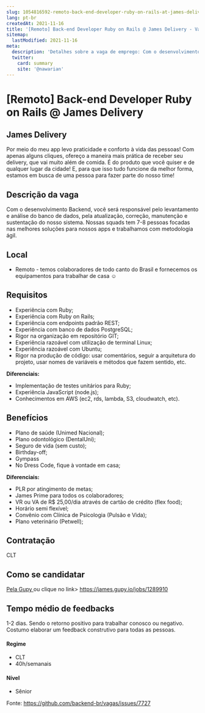 ```yaml
---
slug: 1054816592-remoto-back-end-developer-ruby-on-rails-at-james-delivery
lang: pt-br
createdAt: 2021-11-16
title: '[Remoto] Back-end Developer Ruby on Rails @ James Delivery - Vaga de Emprego'
sitemap:
  lastModified: 2021-11-16
meta:
  description: 'Detalhes sobre a vaga de emprego: Com o desenvolvimento Backend, você será responsável pelo levantamento e análise do banco de dados, pela atualização, correção, manutenção e sustentação do nosso sistema. Nossas squads tem 7-8 pessoas focadas nas melhores soluções para nossos apps e trabalhamos com metodologia ágil.'
  twitter:
    card: summary
    site: '@nawarian'
---
```


# [Remoto] Back-end Developer Ruby on Rails @ James Delivery

## James Delivery

Por meio do meu app levo praticidade e conforto à vida das pessoas! Com apenas alguns cliques, ofereço a maneira mais prática de receber seu delivery, que vai muito além de comida. É do produto que você quiser e de qualquer lugar da cidade! E, para que isso tudo funcione da melhor forma, estamos em busca de uma pessoa para fazer parte do nosso time!

## Descrição da vaga

Com o desenvolvimento Backend, você será responsável pelo levantamento e análise do banco de dados, pela atualização, correção, manutenção e sustentação do nosso sistema.
Nossas squads tem 7-8 pessoas focadas nas melhores soluções para nossos apps e trabalhamos com metodologia ágil.

## Local

- Remoto - temos colaboradores de todo canto do Brasil e fornecemos os equipamentos para trabalhar de casa ☺

## Requisitos

- Experiência com Ruby;
- Experiência com Ruby on Rails;
- Experiência com endpoints padrão REST;
- Experiência com banco de dados PostgreSQL;
- Rigor na organização em repositório GIT;
- Experiência razoável com utilização de terminal Linux;
- Experiência razoável com Ubuntu;
- Rigor na produção de código: usar comentários, seguir a arquitetura do projeto, usar nomes de variáveis e métodos que fazem sentido, etc.

**Diferenciais:**
- Implementação de testes unitários para Ruby;
- Experiência JavaScript (node.js);
- Conhecimentos em AWS (ec2, rds, lambda, S3, cloudwatch, etc).

## Benefícios

- Plano de saúde (Unimed Nacional);
- Plano odontológico (DentalUni);
- Seguro de vida (sem custo);
- Birthday-off;
- Gympass
- No Dress Code, fique à vontade em casa; 

**Diferenciais:**

- PLR por atingimento de metas;
- James Prime para todos os colaboradores;
- VR ou VA de R$ 25,00/dia através de cartão de crédito (flex food);
- Horário semi flexível;
- Convênio com Clínica de Psicologia (Pulsão e Vida); 
- Plano veterinário (Petwell);

## Contratação

CLT 

## Como se candidatar

[Pela Gupy ](https://james.gupy.io/jobs/1289910)ou clique no link> https://james.gupy.io/jobs/1289910

## Tempo médio de feedbacks

1-2 dias. 
Sendo o retorno positivo para trabalhar conosco ou negativo. Costumo elaborar um feedback construtivo para todas as pessoas. 

#### Regime
- CLT
- 40h/semanais

#### Nível
- Sênior



Fonte: https://github.com/backend-br/vagas/issues/7727